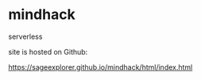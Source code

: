 # mindhack
serverless 

site is hosted on Github:

https://sageexplorer.github.io/mindhack/html/index.html
